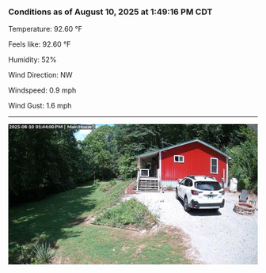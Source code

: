 ### Conditions as of August 10, 2025 at 1:49:16 PM CDT 

Temperature: 92.60 &deg;F

Feels like: 92.60 &deg;F

Humidity: 52%

Wind Direction: NW

Windspeed: 0.9 mph

Wind Gust: 1.6 mph

---

<img src="./images/latest.jpeg"/>

